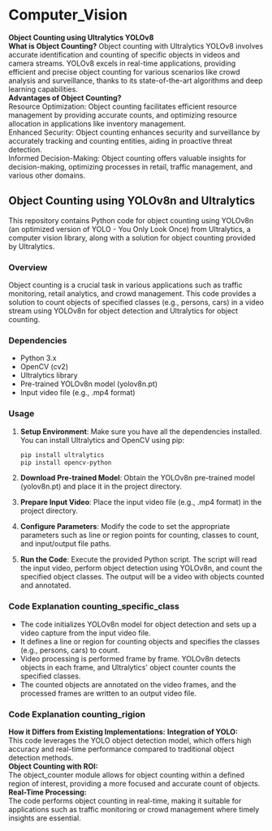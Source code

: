 # Computer_Vision
**Object Counting using Ultralytics YOLOv8**  </br>
**What is Object Counting?**
Object counting with Ultralytics YOLOv8 involves accurate identification and counting of specific objects in videos and camera streams. YOLOv8 excels in real-time applications, providing efficient and precise object counting for various scenarios like crowd analysis and surveillance, thanks to its state-of-the-art algorithms and deep learning capabilities.  </br>
**Advantages of Object Counting?**  </br>
Resource Optimization: Object counting facilitates efficient resource management by providing accurate counts, and optimizing resource allocation in applications like inventory management. </br>
Enhanced Security: Object counting enhances security and surveillance by accurately tracking and counting entities, aiding in proactive threat detection. </br>
Informed Decision-Making: Object counting offers valuable insights for decision-making, optimizing processes in retail, traffic management, and various other domains. </br>

## Object Counting using YOLOv8n and Ultralytics

This repository contains Python code for object counting using YOLOv8n (an optimized version of YOLO - You Only Look Once) from Ultralytics, a computer vision library, along with a solution for object counting provided by Ultralytics.

### Overview

Object counting is a crucial task in various applications such as traffic monitoring, retail analytics, and crowd management. This code provides a solution to count objects of specified classes (e.g., persons, cars) in a video stream using YOLOv8n for object detection and Ultralytics for object counting.

### Dependencies

- Python 3.x
- OpenCV (cv2)
- Ultralytics library
- Pre-trained YOLOv8n model (yolov8n.pt)
- Input video file (e.g., .mp4 format)

### Usage

1. **Setup Environment**: Make sure you have all the dependencies installed. You can install Ultralytics and OpenCV using pip:
    ```bash
    pip install ultralytics
    pip install opencv-python
    ```

2. **Download Pre-trained Model**: Obtain the YOLOv8n pre-trained model (yolov8n.pt) and place it in the project directory.

3. **Prepare Input Video**: Place the input video file (e.g., .mp4 format) in the project directory.

4. **Configure Parameters**: Modify the code to set the appropriate parameters such as line or region points for counting, classes to count, and input/output file paths.

5. **Run the Code**: Execute the provided Python script. The script will read the input video, perform object detection using YOLOv8n, and count the specified object classes. The output will be a video with objects counted and annotated.

### Code Explanation counting_specific_class

- The code initializes YOLOv8n model for object detection and sets up a video capture from the input video file.
- It defines a line or region for counting objects and specifies the classes (e.g., persons, cars) to count.
- Video processing is performed frame by frame. YOLOv8n detects objects in each frame, and Ultralytics' object counter counts the specified classes.
- The counted objects are annotated on the video frames, and the processed frames are written to an output video file.

### Code Explanation counting_rigion
**How it Differs from Existing Implementations:**
**Integration of YOLO:** </br>
This code leverages the YOLO object detection model, which offers high accuracy and real-time performance compared to traditional object detection methods.</br>
**Object Counting with ROI:**</br>
The object_counter module allows for object counting within a defined region of interest, providing a more focused and accurate count of objects.</br>
**Real-Time Processing:**</br>
The code performs object counting in real-time, making it suitable for applications such as traffic monitoring or crowd management where timely insights are essential.</br>

